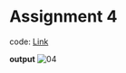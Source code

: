 # Assignment 4

code: [Link](./variable.js)

**output**
![04](https://user-images.githubusercontent.com/118118102/212294685-3493e9ad-65f7-4553-9ea6-54b87af51d45.png)
